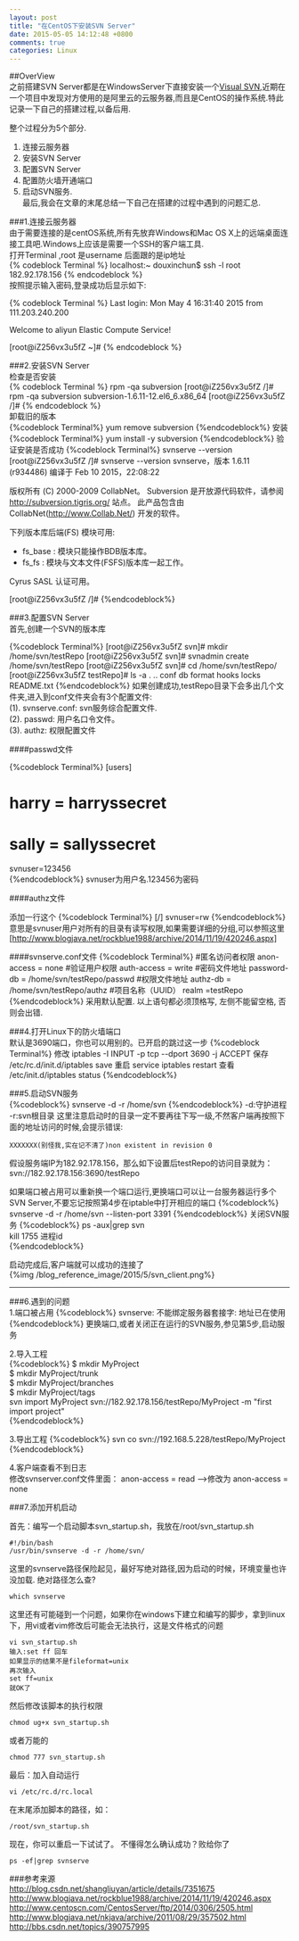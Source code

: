 ```yaml
---
layout: post
title: "在CentOS下安装SVN Server"
date: 2015-05-05 14:12:48 +0800
comments: true
categories: Linux
---  
```


##OverView  
之前搭建SVN Server都是在WindowsServer下直接安装一个[Visual SVN](https://www.visualsvn.com/),近期在一个项目中发现对方使用的是阿里云的云服务器,而且是CentOS的操作系统.特此记录一下自己的搭建过程,以备后用.  

<!--more-->
整个过程分为5个部分.  
1. 连接云服务器  
2. 安装SVN Server  
3. 配置SVN Server  
4. 配置防火墙开通端口   
5. 启动SVN服务.  
最后,我会在文章的末尾总结一下自己在搭建的过程中遇到的问题汇总.  

###1.连接云服务器  
由于需要连接的是centOS系统,所有先放弃Windows和Mac OS X上的远端桌面连接工具吧.Windows上应该是需要一个SSH的客户端工具.  
打开Terminal ,root 是username 后面跟的是ip地址  
{% codeblock   Terminal %}
localhost:~ douxinchun$ ssh -l root 182.92.178.156
{% endcodeblock %}  
按照提示输入密码,登录成功后显示如下:

{% codeblock   Terminal %}
Last login: Mon May  4 16:31:40 2015 from 111.203.240.200

Welcome to aliyun Elastic Compute Service!

[root@iZ256vx3u5fZ ~]# 
{% endcodeblock %}  

###2.安装SVN Server  
检查是否安装  
{% codeblock   Terminal %}
rpm -qa subversion
[root@iZ256vx3u5fZ /]# rpm -qa subversion
subversion-1.6.11-12.el6_6.x86_64
[root@iZ256vx3u5fZ /]# 
{% endcodeblock %}  
卸载旧的版本  
{%codeblock Terminal%}
yum remove subversion
{%endcodeblock%}
安装  
{%codeblock Terminal%}
yum install -y subversion
{%endcodeblock%}
验证安装是否成功
{%codeblock Terminal%}
svnserve --version
[root@iZ256vx3u5fZ /]# svnserve --version
svnserve，版本 1.6.11 (r934486)
   编译于 Feb 10 2015，22:08:22

版权所有 (C) 2000-2009 CollabNet。
Subversion 是开放源代码软件，请参阅 http://subversion.tigris.org/ 站点。
此产品包含由 CollabNet(http://www.Collab.Net/) 开发的软件。

下列版本库后端(FS) 模块可用: 

* fs_base : 模块只能操作BDB版本库。
* fs_fs : 模块与文本文件(FSFS)版本库一起工作。

Cyrus SASL 认证可用。

[root@iZ256vx3u5fZ /]# 
{%endcodeblock%}  

###3.配置SVN Server  
首先,创建一个SVN的版本库  

{%codeblock Terminal%}
[root@iZ256vx3u5fZ svn]# mkdir /home/svn/testRepo
[root@iZ256vx3u5fZ svn]# svnadmin create /home/svn/testRepo
[root@iZ256vx3u5fZ svn]# cd /home/svn/testRepo/
[root@iZ256vx3u5fZ testRepo]# ls -a
.  ..  conf  db  format  hooks  locks  README.txt
{%endcodeblock%}
 如果创建成功,testRepo目录下会多出几个文件夹,进入到conf文件夹会有3个配置文件:  
 (1). svnserve.conf:  svn服务综合配置文件.   
 (2). passwd:  用户名口令文件。  
 (3). authz:   权限配置文件  
 
####passwd文件  
 
{%codeblock Terminal%}
[users]
# harry = harryssecret
# sally = sallyssecret
svnuser=123456                 
{%endcodeblock%}
svnuser为用户名.123456为密码  

####authz文件  

添加一行这个
{%codeblock Terminal%}
[/]
svnuser=rw
{%endcodeblock%}
意思是svnuser用户对所有的目录有读写权限,如果需要详细的分组,可以参照这里[http://www.blogjava.net/rockblue1988/archive/2014/11/19/420246.aspx]

####svnserve.conf文件
{%codeblock Terminal%}
#匿名访问者权限
anon-access = none
#验证用户权限
auth-access = write
#密码文件地址
password-db = /home/svn/testRepo/passwd
#权限文件地址
authz-db = /home/svn/testRepo/authz
#项目名称（UUID）
realm =testRepo
{%endcodeblock%}
采用默认配置. 以上语句都必须顶格写, 左侧不能留空格, 否则会出错.

###4.打开Linux下的防火墙端口  
默认是3690端口，你也可以用别的。已开启的跳过这一步
{%codeblock Terminal%}
修改
iptables -I INPUT -p tcp --dport 3690 -j ACCEPT
保存
/etc/rc.d/init.d/iptables save
重启
service iptables restart
查看
/etc/init.d/iptables status
{%endcodeblock%}

###5.启动SVN服务  
{%codeblock%}
svnserve -d -r /home/svn
{%endcodeblock%}
-d:守护进程
-r:svn根目录
这里注意启动时的目录一定不要再往下写一级,不然客户端再按照下面的地址访问的时候,会提示错误:  
```
XXXXXXX(别怪我,实在记不清了)non existent in revision 0
```  
假设服务端IP为182.92.178.156，那么如下设置后testRepo的访问目录就为：
svn://182.92.178.156:3690/testRepo

如果端口被占用可以重新换一个端口运行,更换端口可以让一台服务器运行多个SVN Server,不要忘记按照第4步在iptable中打开相应的端口
{%codeblock%}
svnserve -d -r /home/svn  --listen-port 3391
{%endcodeblock%}
关闭SVN服务
{%codeblock%}
ps -aux|grep svn  
kill 1755 进程id  
{%endcodeblock%}


启动完成后,客户端就可以成功的连接了  
{%img /blog_reference_image/2015/5/svn_client.png%}

----  
###6.遇到的问题  
1.端口被占用
{%codeblock%}
svnserve: 不能绑定服务器套接字: 地址已在使用
{%endcodeblock%}
更换端口,或者关闭正在运行的SVN服务,参见第5步,启动服务  

2.导入工程  
{%codeblock%}
$ mkdir MyProject  
$ mkdir MyProject/trunk  
$ mkdir MyProject/branches  
$ mkdir MyProject/tags  
svn import MyProject svn://182.92.178.156/testRepo/MyProject -m "first import project"  
{%endcodeblock%}

3.导出工程
{%codeblock%}
svn co svn://192.168.5.228/testRepo/MyProject  
{%endcodeblock%}

4.客户端查看不到日志  
修改svnserver.conf文件里面：
anon-access = read -->修改为 anon-access = none

###7.添加开机启动  

首先：编写一个启动脚本svn_startup.sh，我放在/root/svn_startup.sh

```
#!/bin/bash
/usr/bin/svnserve -d -r /home/svn/
```
这里的svnserve路径保险起见，最好写绝对路径,因为启动的时候，环境变量也许没加载.
绝对路径怎么查?
```
which svnserve
```

这里还有可能碰到一个问题，如果你在windows下建立和编写的脚步，拿到linux下，用vi或者vim修改后可能会无法执行，这是文件格式的问题
```
vi svn_startup.sh
输入:set ff 回车
如果显示的结果不是fileformat=unix
再次输入
set ff=unix
就OK了
```
然后修改该脚本的执行权限
```
chmod ug+x svn_startup.sh
```
或者万能的
```
chmod 777 svn_startup.sh
```
最后：加入自动运行
```
vi /etc/rc.d/rc.local
```
在末尾添加脚本的路径，如：
```
/root/svn_startup.sh
```
现在，你可以重启一下试试了。 不懂得怎么确认成功？败给你了
```
ps -ef|grep svnserve
```

###参考来源  
http://blog.csdn.net/shangliuyan/article/details/7351675
http://www.blogjava.net/rockblue1988/archive/2014/11/19/420246.aspx
http://www.centoscn.com/CentosServer/ftp/2014/0306/2505.html
http://www.blogjava.net/nkjava/archive/2011/08/29/357502.html
http://bbs.csdn.net/topics/390757995





